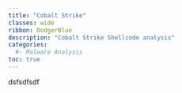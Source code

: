 ```yaml
---
title: "Cobalt Strike"
classes: wide
ribbon: DodgerBlue
description: "Cobalt Strike Shellcode analysis"
categories:
  #- Malware Analysis
toc: true
---
```



dsfsdfsdf
